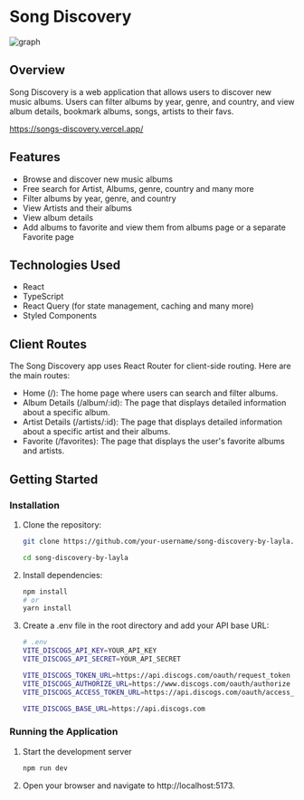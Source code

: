 # Song Discovery

![graph](https://github.com/user-attachments/assets/14e41c30-5727-48e0-b8f3-f3954a2cbac3)

## Overview

Song Discovery is a web application that allows users to discover new music albums. Users can filter albums by year, genre, and country, and view album details, bookmark albums, songs, artists to their favs.

https://songs-discovery.vercel.app/

## Features

- Browse and discover new music albums
- Free search for Artist, Albums, genre, country and many more
- Filter albums by year, genre, and country
- View Artists and their albums
- View album details
- Add albums to favorite and view them from albums page or a separate Favorite page


## Technologies Used

- React
- TypeScript
- React Query (for state management, caching and many more)
- Styled Components

## Client Routes

The Song Discovery app uses React Router for client-side routing. Here are the main routes:

- Home (/): The home page where users can search and filter albums.
- Album Details (/album/:id): The page that displays detailed information about a specific album.
- Artist Details (/artists/:id): The page that displays detailed information about a specific artist and their albums.
- Favorite (/favorites): The page that displays the user's favorite albums and artists.

## Getting Started

### Installation

1. Clone the repository:
   ```sh
   git clone https://github.com/your-username/song-discovery-by-layla.git

   cd song-discovery-by-layla
2. Install dependencies:
    ```sh
   npm install
    # or
    yarn install
3. Create a .env file in the root directory and add your API base URL:
    ```sh
    # .env
    VITE_DISCOGS_API_KEY=YOUR_API_KEY
    VITE_DISCOGS_API_SECRET=YOUR_API_SECRET

    VITE_DISCOGS_TOKEN_URL=https://api.discogs.com/oauth/request_token
    VITE_DISCOGS_AUTHORIZE_URL=https://www.discogs.com/oauth/authorize
    VITE_DISCOGS_ACCESS_TOKEN_URL=https://api.discogs.com/oauth/access_token

    VITE_DISCOGS_BASE_URL=https://api.discogs.com
### Running the Application
  1. Start the development server
      ```sh
     npm run dev
  2. Open your browser and navigate to http://localhost:5173.
